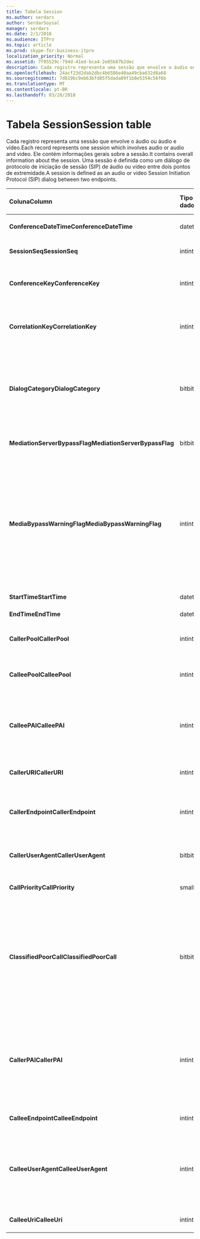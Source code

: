 ```yaml
---
title: Tabela Session
ms.author: serdars
author: SerdarSoysal
manager: serdars
ms.date: 2/1/2018
ms.audience: ITPro
ms.topic: article
ms.prod: skype-for-business-itpro
localization_priority: Normal
ms.assetid: 7f05529c-794d-41ed-bca4-2e85b87b2dec
description: Cada registro representa uma sessão que envolve o áudio ou áudio e vídeo. Ele contém informações gerais sobre a sessão. Uma sessão é definida como um diálogo de protocolo de iniciação de sessão (SIP) de áudio ou vídeo entre dois pontos de extremidade.
ms.openlocfilehash: 24acf23d2dab2dbc4b6586e40aa49cba632d6a68
ms.sourcegitcommit: 7d819bc9eb63bfd85f5dada09f1b8e5354c56f6b
ms.translationtype: MT
ms.contentlocale: pt-BR
ms.lasthandoff: 03/28/2018
---
```

# <a name="session-table"></a><span data-ttu-id="1c660-105">Tabela Session</span><span class="sxs-lookup"><span data-stu-id="1c660-105">Session table</span></span>
 
<span data-ttu-id="1c660-106">Cada registro representa uma sessão que envolve o áudio ou áudio e vídeo.</span><span class="sxs-lookup"><span data-stu-id="1c660-106">Each record represents one session which involves audio or audio and video.</span></span> <span data-ttu-id="1c660-107">Ele contém informações gerais sobre a sessão.</span><span class="sxs-lookup"><span data-stu-id="1c660-107">It contains overall information about the session.</span></span> <span data-ttu-id="1c660-108">Uma sessão é definida como um diálogo de protocolo de iniciação de sessão (SIP) de áudio ou vídeo entre dois pontos de extremidade.</span><span class="sxs-lookup"><span data-stu-id="1c660-108">A session is defined as an audio or video Session Initiation Protocol (SIP) dialog between two endpoints.</span></span>
  
|<span data-ttu-id="1c660-109">**Coluna**</span><span class="sxs-lookup"><span data-stu-id="1c660-109">**Column**</span></span>|<span data-ttu-id="1c660-110">**Tipo de dados**</span><span class="sxs-lookup"><span data-stu-id="1c660-110">**Data Type**</span></span>|<span data-ttu-id="1c660-111">**Índice de chaves /**</span><span class="sxs-lookup"><span data-stu-id="1c660-111">**Key/Index**</span></span>|<span data-ttu-id="1c660-112">**Detalhes**</span><span class="sxs-lookup"><span data-stu-id="1c660-112">**Details**</span></span>|
|:-----|:-----|:-----|:-----|
|<span data-ttu-id="1c660-113">**ConferenceDateTime**</span><span class="sxs-lookup"><span data-stu-id="1c660-113">**ConferenceDateTime**</span></span> <br/> |<span data-ttu-id="1c660-114">datetime</span><span class="sxs-lookup"><span data-stu-id="1c660-114">datetime</span></span>  <br/> |<span data-ttu-id="1c660-115">Primária</span><span class="sxs-lookup"><span data-stu-id="1c660-115">Primary</span></span>  <br/> |<span data-ttu-id="1c660-116">Referenciado pela [Dialog table](dialog.md).</span><span class="sxs-lookup"><span data-stu-id="1c660-116">Referenced from the [Dialog table](dialog.md).</span></span>  <br/> |
|<span data-ttu-id="1c660-117">**SessionSeq**</span><span class="sxs-lookup"><span data-stu-id="1c660-117">**SessionSeq**</span></span> <br/> |<span data-ttu-id="1c660-118">int</span><span class="sxs-lookup"><span data-stu-id="1c660-118">int</span></span>  <br/> |<span data-ttu-id="1c660-119">Primária</span><span class="sxs-lookup"><span data-stu-id="1c660-119">Primary</span></span>  <br/> |<span data-ttu-id="1c660-120">Referenciado pela [Dialog table](dialog.md).</span><span class="sxs-lookup"><span data-stu-id="1c660-120">Referenced from the [Dialog table](dialog.md).</span></span>  <br/> |
|<span data-ttu-id="1c660-121">**ConferenceKey**</span><span class="sxs-lookup"><span data-stu-id="1c660-121">**ConferenceKey**</span></span> <br/> |<span data-ttu-id="1c660-122">int</span><span class="sxs-lookup"><span data-stu-id="1c660-122">int</span></span>  <br/> |<span data-ttu-id="1c660-123">Externa</span><span class="sxs-lookup"><span data-stu-id="1c660-123">Foreign</span></span>  <br/> |<span data-ttu-id="1c660-124">Chave de conferência.</span><span class="sxs-lookup"><span data-stu-id="1c660-124">Conference key.</span></span> <span data-ttu-id="1c660-125">Referenciado da [tabela de conferência](conference.md).</span><span class="sxs-lookup"><span data-stu-id="1c660-125">Referenced from the [Conference table](conference.md).</span></span>  <br/> |
|<span data-ttu-id="1c660-126">**CorrelationKey**</span><span class="sxs-lookup"><span data-stu-id="1c660-126">**CorrelationKey**</span></span> <br/> |<span data-ttu-id="1c660-127">int</span><span class="sxs-lookup"><span data-stu-id="1c660-127">int</span></span>  <br/> |<span data-ttu-id="1c660-128">Externa</span><span class="sxs-lookup"><span data-stu-id="1c660-128">Foreign</span></span>  <br/> |<span data-ttu-id="1c660-129">Chave de correlação.</span><span class="sxs-lookup"><span data-stu-id="1c660-129">Correlation key.</span></span> <span data-ttu-id="1c660-130">Referenciado da [tabela SessionCorrelation](sessioncorrelation.md).</span><span class="sxs-lookup"><span data-stu-id="1c660-130">Referenced from the [SessionCorrelation table](sessioncorrelation.md).</span></span>  <br/> |
|<span data-ttu-id="1c660-131">**DialogCategory**</span><span class="sxs-lookup"><span data-stu-id="1c660-131">**DialogCategory**</span></span> <br/> |<span data-ttu-id="1c660-132">bit</span><span class="sxs-lookup"><span data-stu-id="1c660-132">bit</span></span>  <br/> | <br/> |<span data-ttu-id="1c660-133">Categoria do diálogo; 0 é Skype para Business Server para a perna do servidor de mediação; 1 é o servidor de mediação para o trecho de gateway PSTN.</span><span class="sxs-lookup"><span data-stu-id="1c660-133">Dialog category; 0 is Skype for Business Server to Mediation Server leg; 1 is Mediation Server to PSTN gateway leg.</span></span>  <br/> |
|<span data-ttu-id="1c660-134">**MediationServerBypassFlag**</span><span class="sxs-lookup"><span data-stu-id="1c660-134">**MediationServerBypassFlag**</span></span> <br/> |<span data-ttu-id="1c660-135">bit</span><span class="sxs-lookup"><span data-stu-id="1c660-135">bit</span></span>  <br/> ||<span data-ttu-id="1c660-136">Sinalizador que indica se a chamada foi ignorada ou não.</span><span class="sxs-lookup"><span data-stu-id="1c660-136">Flag indicating if the call was bypassed or not.</span></span>  <br/> |
|<span data-ttu-id="1c660-137">**MediaBypassWarningFlag**</span><span class="sxs-lookup"><span data-stu-id="1c660-137">**MediaBypassWarningFlag**</span></span> <br/> |<span data-ttu-id="1c660-138">int</span><span class="sxs-lookup"><span data-stu-id="1c660-138">int</span></span>  <br/> ||<span data-ttu-id="1c660-139">Este campo, se presente, indica por que uma chamada não foi ignorada, mesmo se o desvio de correspondem de IDs.</span><span class="sxs-lookup"><span data-stu-id="1c660-139">This field, if present, indicates why a call was not bypassed even if the bypass IDs matched.</span></span> <span data-ttu-id="1c660-140">Skype para Business Server, somente um valor é definido.</span><span class="sxs-lookup"><span data-stu-id="1c660-140">For Skype for Business Server, only one value is defined.</span></span>  <br/> <span data-ttu-id="1c660-141">0x0001 - ID de desvio desconhecida adaptador de rede padrão.</span><span class="sxs-lookup"><span data-stu-id="1c660-141">0x0001 - Unknown bypass ID for Default network adapter.</span></span>  <br/> |
|<span data-ttu-id="1c660-142">**StartTime**</span><span class="sxs-lookup"><span data-stu-id="1c660-142">**StartTime**</span></span> <br/> |<span data-ttu-id="1c660-143">datetime</span><span class="sxs-lookup"><span data-stu-id="1c660-143">datetime</span></span>  <br/> | <br/> |<span data-ttu-id="1c660-144">Hora de início da chamada.</span><span class="sxs-lookup"><span data-stu-id="1c660-144">Call start time.</span></span>  <br/> |
|<span data-ttu-id="1c660-145">**EndTime**</span><span class="sxs-lookup"><span data-stu-id="1c660-145">**EndTime**</span></span> <br/> |<span data-ttu-id="1c660-146">datetime</span><span class="sxs-lookup"><span data-stu-id="1c660-146">datetime</span></span>  <br/> | <br/> |<span data-ttu-id="1c660-147">Hora de término da chamada.</span><span class="sxs-lookup"><span data-stu-id="1c660-147">Call end time.</span></span>  <br/> |
|<span data-ttu-id="1c660-148">**CallerPool**</span><span class="sxs-lookup"><span data-stu-id="1c660-148">**CallerPool**</span></span> <br/> |<span data-ttu-id="1c660-149">int</span><span class="sxs-lookup"><span data-stu-id="1c660-149">int</span></span>  <br/> |<span data-ttu-id="1c660-150">Externa</span><span class="sxs-lookup"><span data-stu-id="1c660-150">Foreign</span></span>  <br/> |<span data-ttu-id="1c660-151">O pool do chamador.</span><span class="sxs-lookup"><span data-stu-id="1c660-151">The pool of the caller.</span></span> <span data-ttu-id="1c660-152">Referenciado da [tabela de Pool](pool.md).</span><span class="sxs-lookup"><span data-stu-id="1c660-152">Referenced from the [Pool table](pool.md).</span></span>  <br/> |
|<span data-ttu-id="1c660-153">**CalleePool**</span><span class="sxs-lookup"><span data-stu-id="1c660-153">**CalleePool**</span></span> <br/> |<span data-ttu-id="1c660-154">int</span><span class="sxs-lookup"><span data-stu-id="1c660-154">int</span></span>  <br/> |<span data-ttu-id="1c660-155">Externa</span><span class="sxs-lookup"><span data-stu-id="1c660-155">Foreign</span></span>  <br/> |<span data-ttu-id="1c660-156">O pool do receptor da chamada.</span><span class="sxs-lookup"><span data-stu-id="1c660-156">The pool of the call receiver.</span></span> <span data-ttu-id="1c660-157">Referenciado da [tabela de Pool](pool.md).</span><span class="sxs-lookup"><span data-stu-id="1c660-157">Referenced from the [Pool table](pool.md).</span></span>  <br/> |
|<span data-ttu-id="1c660-158">**CalleePAI**</span><span class="sxs-lookup"><span data-stu-id="1c660-158">**CalleePAI**</span></span> <br/> |<span data-ttu-id="1c660-159">int</span><span class="sxs-lookup"><span data-stu-id="1c660-159">int</span></span>  <br/> |<span data-ttu-id="1c660-160">Externa</span><span class="sxs-lookup"><span data-stu-id="1c660-160">Foreign</span></span>  <br/> |<span data-ttu-id="1c660-161">URI do SIP na SIP declarada p identidade (PAI) do ponto de extremidade de recepção.</span><span class="sxs-lookup"><span data-stu-id="1c660-161">SIP URI in the SIP p-asserted identity (PAI) of the receiving endpoint.</span></span> <span data-ttu-id="1c660-162">Referenciado da [tabela do usuário](user-0.md).</span><span class="sxs-lookup"><span data-stu-id="1c660-162">Referenced from the [User table](user-0.md).</span></span>  <br/> |
|<span data-ttu-id="1c660-163">**CallerURI**</span><span class="sxs-lookup"><span data-stu-id="1c660-163">**CallerURI**</span></span> <br/> |<span data-ttu-id="1c660-164">int</span><span class="sxs-lookup"><span data-stu-id="1c660-164">int</span></span>  <br/> |<span data-ttu-id="1c660-165">Externa</span><span class="sxs-lookup"><span data-stu-id="1c660-165">Foreign</span></span>  <br/> |<span data-ttu-id="1c660-166">URI do chamador.</span><span class="sxs-lookup"><span data-stu-id="1c660-166">Caller's URI.</span></span> <span data-ttu-id="1c660-167">Referenciado da [tabela do usuário](user-0.md).</span><span class="sxs-lookup"><span data-stu-id="1c660-167">Referenced from the [User table](user-0.md).</span></span>  <br/> |
|<span data-ttu-id="1c660-168">**CallerEndpoint**</span><span class="sxs-lookup"><span data-stu-id="1c660-168">**CallerEndpoint**</span></span> <br/> |<span data-ttu-id="1c660-169">int</span><span class="sxs-lookup"><span data-stu-id="1c660-169">int</span></span>  <br/> |<span data-ttu-id="1c660-170">Externa</span><span class="sxs-lookup"><span data-stu-id="1c660-170">Foreign</span></span>  <br/> |<span data-ttu-id="1c660-171">Ponto de extremidade do chamador.</span><span class="sxs-lookup"><span data-stu-id="1c660-171">Caller's endpoint.</span></span> <span data-ttu-id="1c660-172">Referenciado da [tabela de ponto de extremidade](endpoint.md).</span><span class="sxs-lookup"><span data-stu-id="1c660-172">Referenced from the [Endpoint table](endpoint.md).</span></span>  <br/> |
|<span data-ttu-id="1c660-173">**CallerUserAgent**</span><span class="sxs-lookup"><span data-stu-id="1c660-173">**CallerUserAgent**</span></span> <br/> |<span data-ttu-id="1c660-174">bit</span><span class="sxs-lookup"><span data-stu-id="1c660-174">bit</span></span>  <br/> |<span data-ttu-id="1c660-175">Externa</span><span class="sxs-lookup"><span data-stu-id="1c660-175">Foreign</span></span>  <br/> |<span data-ttu-id="1c660-176">Agente de usuário do chamador.</span><span class="sxs-lookup"><span data-stu-id="1c660-176">Caller's user agent.</span></span> <span data-ttu-id="1c660-177">Referenciado da [tabela UserAgent](useragent.md).</span><span class="sxs-lookup"><span data-stu-id="1c660-177">Referenced from the [UserAgent table](useragent.md).</span></span>  <br/> |
|<span data-ttu-id="1c660-178">**CallPriority**</span><span class="sxs-lookup"><span data-stu-id="1c660-178">**CallPriority**</span></span> <br/> |<span data-ttu-id="1c660-179">smallint</span><span class="sxs-lookup"><span data-stu-id="1c660-179">smallint</span></span>  <br/> ||<span data-ttu-id="1c660-180">A prioridade desta chamada.</span><span class="sxs-lookup"><span data-stu-id="1c660-180">The priority of this call.</span></span>  <br/> |
|<span data-ttu-id="1c660-181">**ClassifiedPoorCall**</span><span class="sxs-lookup"><span data-stu-id="1c660-181">**ClassifiedPoorCall**</span></span> <br/> |<span data-ttu-id="1c660-182">bit</span><span class="sxs-lookup"><span data-stu-id="1c660-182">bit</span></span>  <br/> ||<span data-ttu-id="1c660-183">Esta coluna foi preterida e não é usada no Skype para Business Server.</span><span class="sxs-lookup"><span data-stu-id="1c660-183">This column has been deprecated and is not used in Skype for Business Server.</span></span> <span data-ttu-id="1c660-184">Em vez disso, essa informação é relatada em um bases de linha-media.</span><span class="sxs-lookup"><span data-stu-id="1c660-184">Instead, this information is reported on a per-media line bases.</span></span> <span data-ttu-id="1c660-185">Consulte a [tabela MediaLine](medialine-0.md) para obter mais informações.</span><span class="sxs-lookup"><span data-stu-id="1c660-185">Refer to the [MediaLine table](medialine-0.md) for more information.</span></span> <br/> |
|<span data-ttu-id="1c660-186">**CallerPAI**</span><span class="sxs-lookup"><span data-stu-id="1c660-186">**CallerPAI**</span></span> <br/> |<span data-ttu-id="1c660-187">int</span><span class="sxs-lookup"><span data-stu-id="1c660-187">int</span></span>  <br/> |<span data-ttu-id="1c660-188">Externa</span><span class="sxs-lookup"><span data-stu-id="1c660-188">Foreign</span></span>  <br/> |<span data-ttu-id="1c660-189">P-Asserted-Identity do usuário que fez a chamada.</span><span class="sxs-lookup"><span data-stu-id="1c660-189">P-Asserted-Identity of the user who placed the call.</span></span> <span data-ttu-id="1c660-190">P-Asserted-Identity (PAI) é usado para transmitir a verdadeira identidade do usuário que fez a chamada.</span><span class="sxs-lookup"><span data-stu-id="1c660-190">The P-Asserted-Identity (PAI) is used to convey the true identity of the user who placed the call.</span></span>  <br/> |
|<span data-ttu-id="1c660-191">**CalleeEndpoint**</span><span class="sxs-lookup"><span data-stu-id="1c660-191">**CalleeEndpoint**</span></span> <br/> |<span data-ttu-id="1c660-192">int</span><span class="sxs-lookup"><span data-stu-id="1c660-192">int</span></span>  <br/> |<span data-ttu-id="1c660-193">Externa</span><span class="sxs-lookup"><span data-stu-id="1c660-193">Foreign</span></span>  <br/> |<span data-ttu-id="1c660-194">Ponto de extremidade que recebeu a chamada.</span><span class="sxs-lookup"><span data-stu-id="1c660-194">Endpoint that received the call.</span></span>  <br/> |
|<span data-ttu-id="1c660-195">**CalleeUserAgent**</span><span class="sxs-lookup"><span data-stu-id="1c660-195">**CalleeUserAgent**</span></span> <br/> |<span data-ttu-id="1c660-196">int</span><span class="sxs-lookup"><span data-stu-id="1c660-196">int</span></span>  <br/> |<span data-ttu-id="1c660-197">Externa</span><span class="sxs-lookup"><span data-stu-id="1c660-197">Foreign</span></span>  <br/> |<span data-ttu-id="1c660-198">Agente de usuário empregado pelo usuário que recebeu a chamada.</span><span class="sxs-lookup"><span data-stu-id="1c660-198">User agent employed by the user who received the call.</span></span> <span data-ttu-id="1c660-199">Agentes de usuário representam um dispositivo de ponto de extremidade do cliente.</span><span class="sxs-lookup"><span data-stu-id="1c660-199">User agents represent the client endpoint device.</span></span>  <br/> |
|<span data-ttu-id="1c660-200">**CalleeUri**</span><span class="sxs-lookup"><span data-stu-id="1c660-200">**CalleeUri**</span></span> <br/> |<span data-ttu-id="1c660-201">int</span><span class="sxs-lookup"><span data-stu-id="1c660-201">int</span></span>  <br/> |<span data-ttu-id="1c660-202">Externa</span><span class="sxs-lookup"><span data-stu-id="1c660-202">Foreign</span></span>  <br/> |<span data-ttu-id="1c660-203">URI do SIP do usuário que recebeu a chamada.</span><span class="sxs-lookup"><span data-stu-id="1c660-203">SIP URI of the user who received the call.</span></span>  <br/> |
   

